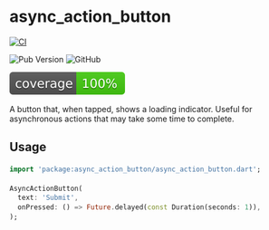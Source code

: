 # async_action_button

[![CI](https://github.com/zippa-pizza/async_action_button/actions/workflows/ci.yml/badge.svg?event=push)](https://github.com/zippa-pizza/async_action_button/actions/workflows/ci.yml)

![Pub Version](https://img.shields.io/pub/v/async_action_button)
![GitHub](https://img.shields.io/github/license/zippa-pizza/async_action_button)

![Coverage](https://github.com/zippa-pizza/async_action_button/raw/main/coverage_badge.svg)

A button that, when tapped, shows a loading indicator. Useful for asynchronous actions that may take some time to complete.

## Usage

```dart
import 'package:async_action_button/async_action_button.dart';

AsyncActionButton(
  text: 'Submit',
  onPressed: () => Future.delayed(const Duration(seconds: 1)),
);
```
